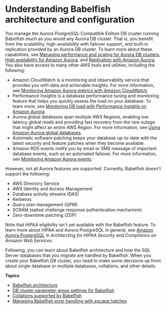 # Understanding Babelfish architecture and configuration<a name="babelfish-understanding-overview-howitworks"></a>

You manage the Aurora PostgreSQL\-Compatible Edition DB cluster running Babelfish much as you would any Aurora DB cluster\. That is, you benefit from the scalability, high\-availability with failover support, and built\-in replication provided by an Aurora DB cluster\. To learn more about these capabilities, see [Managing performance and scaling for Aurora DB clusters](Aurora.Managing.Performance.md), [High availability for Amazon Aurora](Concepts.AuroraHighAvailability.md), and [Replication with Amazon Aurora](Aurora.Replication.md)\. You also have access to many other AWS tools and utilities, including the following:
+ Amazon CloudWatch is a monitoring and observability service that provides you with data and actionable insights\. For more information, see [Monitoring Amazon Aurora metrics with Amazon CloudWatch](monitoring-cloudwatch.md)\.
+ Performance Insights is a database performance tuning and monitoring feature that helps you quickly assess the load on your database\. To learn more, see [Monitoring DB load with Performance Insights on Amazon Aurora](USER_PerfInsights.md)\.
+ Aurora global databases span multiple AWS Regions, enabling low latency global reads and providing fast recovery from the rare outage that might affect an entire AWS Region\. For more information, see [Using Amazon Aurora global databases](aurora-global-database.md)\.
+ Automatic software patching keeps your database up\-to\-date with the latest security and feature patches when they become available\.
+ Amazon RDS events notify you by email or SMS message of important database events, such as an automated failover\. For more information, see [Monitoring Amazon Aurora events](working-with-events.md)\. 

However, not all Aurora features are supported\. Currently, Babelfish doesn't support the following:
+ AWS Directory Service
+ AWS Identity and Access Management
+ Database activity streams \(DAS\)
+ Kerberos
+ Query plan management \(QPM\)
+ SCRAM \(salted challenge response authentication mechanism\)
+ Zero\-downtime patching \(ZDP\)

Note that HIPAA eligibility isn't yet available with the Babelfish feature\. To learn more about HIPAA and Aurora PostgreSQL in general, see [Amazon Aurora PostgreSQL](https://docs.aws.amazon.com/whitepapers/latest/architecting-hipaa-security-and-compliance-on-aws/aurora-postgresql.html) in *Architecting for HIPAA Security and Compliance on Amazon Web Services*\. 

Following, you can learn about Babelfish architecture and how the SQL Server databases that you migrate are handled by Babelfish\. When you create your Babelfish DB cluster, you need to make some decisions up front about single database or multiple databases, collations, and other details\. 

**Topics**
+ [Babelfish architecture](babelfish-architecture.md)
+ [DB cluster parameter group settings for Babelfish](babelfish-configuration.md)
+ [Collations supported by Babelfish](babelfish-collations.md)
+ [Managing Babelfish error handling with escape hatches](babelfish-strict.md)